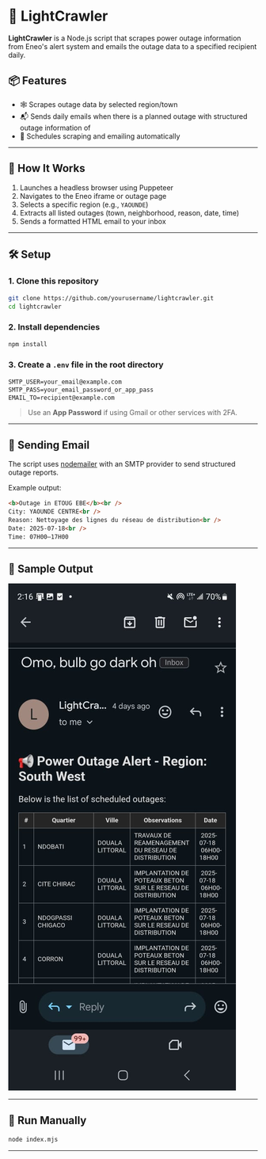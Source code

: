 # 🔌 LightCrawler

**LightCrawler** is a Node.js script that scrapes power outage information from Eneo's alert system and emails the outage data to a specified recipient daily.

## 📦 Features

- 🕸 Scrapes outage data by selected region/town
- 📬 Sends daily emails when there is a planned outage with structured outage information of
- 🔄 Schedules scraping and emailing automatically

---

## 🚀 How It Works

1. Launches a headless browser using Puppeteer
2. Navigates to the Eneo iframe or outage page
3. Selects a specific region (e.g., `YAOUNDE`)
4. Extracts all listed outages (town, neighborhood, reason, date, time)
5. Sends a formatted HTML email to your inbox

---

## 🛠 Setup

### 1. Clone this repository

```bash
git clone https://github.com/yourusername/lightcrawler.git
cd lightcrawler
```

### 2. Install dependencies

```bash
npm install
```

### 3. Create a `.env` file in the root directory

```env
SMTP_USER=your_email@example.com
SMTP_PASS=your_email_password_or_app_pass
EMAIL_TO=recipient@example.com

```

> Use an **App Password** if using Gmail or other services with 2FA.

---

## 📧 Sending Email

The script uses [nodemailer](https://nodemailer.com/about/) with an SMTP provider to send structured outage reports.

Example output:

```html
<b>Outage in ETOUG EBE</b><br />
City: YAOUNDE CENTRE<br />
Reason: Nettoyage des lignes du réseau de distribution<br />
Date: 2025-07-18<br />
Time: 07H00–17H00
```

---

## 📧 Sample Output

![Image of lightcrawler email](assets/lightcrawler-output.jpg)

---


## 🧪 Run Manually

```bash
node index.mjs
```

---

